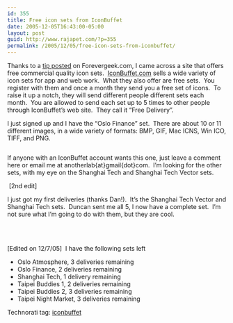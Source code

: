 ```yaml
---
id: 355
title: Free icon sets from IconBuffet
date: 2005-12-05T16:43:00-05:00
layout: post
guid: http://www.rajapet.com/?p=355
permalink: /2005/12/05/free-icon-sets-from-iconbuffet/
---
```

Thanks to a [tip posted](http://forevergeek.com/news/iconbuffet_now_offers_free_icon_packs.php) on Forevergeek.com, I came across a site that offers free commercial quality icon sets.  [IconBuffet.com](http://www.iconbuffet.com/) sells a wide variety of icon sets for app and web work.  What they also offer are free sets.  You register with them and once a month they send you a free set of icons.  To raise it up a notch, they will send different people different sets each month.  You are allowed to send each set up to 5 times to other people through IconBuffet’s web site.  They call it “Free Delivery”.

I just signed up and I have the “Oslo Finance” set.  There are about 10 or 11 different images, in a wide variety of formats: BMP, GIF, Mac ICNS, Win ICO, TIFF, and PNG.

<img alt="" src="https://i2.wp.com/raja.homeip.net/rajapet/images/blg/prev_ltd_oslo_finance.gif?w=680" border="0"  /> 

If anyone with an IconBuffet account wants this one, just leave a comment here or email me at anotherlab{at}gmail{dot}com.  I’m looking for the other sets, with my eye on the Shanghai Tech and Shanghai Tech Vector sets.

 [2nd edit]

I just got my first deliveries (thanks Dan!).  It’s the Shanghai Tech Vector and Shanghai Tech sets.  Duncan sent me all 5, I now have a complete set.  I’m not sure what I’m going to do with them, but they are cool.

<img alt="" src="https://i1.wp.com/raja.homeip.net/rajapet/images/blg/prev_ltd_shanghai_tech_vector.gif?w=680" border="0"  />  
<img alt="" src="https://i2.wp.com/raja.homeip.net/rajapet/images/blg/prev_ltd_shanghai_tech.gif?w=680" border="0"  />  
<img alt="" src="https://i1.wp.com/raja.homeip.net/rajapet/images/blg/prev_ltd_oslo_atmosphere.gif?w=680" border="0"  />  
<img alt="" src="https://i2.wp.com/raja.homeip.net/rajapet/images/blg/prev_ltd_manhattan_night_life.gif?w=680" border="0"  />  
<img alt="" src="https://i0.wp.com/raja.homeip.net/rajapet/images/blg/prev_ltd_taipei_night_market.gif?w=680" border="0"  /> 

   
[Edited on 12/7/05]  I have the following sets left

  * Oslo Atmosphere, 3 deliveries remaining
  * Oslo Finance, 2 deliveries remaining
  * Shanghai Tech, 1 delivery remaining
  * Taipei Buddies 1, 2 deliveries remaining
  * Taipei Buddies 2, 3 deliveries remaining
  * Taipei Night Market, 3 deliveries remaining

Technorati tag: <a href="http://technorati.com/tag/iconbuffet" rel="tag">iconbuffet</a>